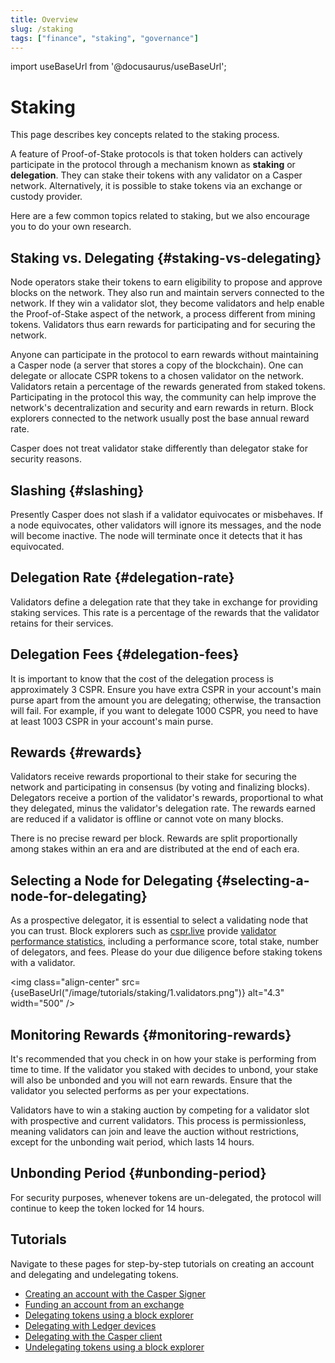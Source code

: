 ```yaml
---
title: Overview
slug: /staking
tags: ["finance", "staking", "governance"]
---
```


import useBaseUrl from '@docusaurus/useBaseUrl';

# Staking

This page describes key concepts related to the staking process.

A feature of Proof-of-Stake protocols is that token holders can actively participate in the protocol through a mechanism known as **staking** or **delegation**. They can stake their tokens with any validator on a Casper network. Alternatively, it is possible to stake tokens via an exchange or custody provider.

Here are a few common topics related to staking, but we also encourage you to do your own research.

## Staking vs. Delegating {#staking-vs-delegating}

Node operators stake their tokens to earn eligibility to propose and approve blocks on the network. They also run and maintain servers connected to the network. If they win a validator slot, they become validators and help enable the Proof-of-Stake aspect of the network, a process different from mining tokens. Validators thus earn rewards for participating and for securing the network.

Anyone can participate in the protocol to earn rewards without maintaining a Casper node (a server that stores a copy of the blockchain). One can delegate or allocate CSPR tokens to a chosen validator on the network. Validators retain a percentage of the rewards generated from staked tokens. Participating in the protocol this way, the community can help improve the network's decentralization and security and earn rewards in return. Block explorers connected to the network usually post the base annual reward rate.

Casper does not treat validator stake differently than delegator stake for security reasons.

## Slashing {#slashing}

Presently Casper does not slash if a validator equivocates or misbehaves. If a node equivocates, other validators will ignore its messages, and the node will become inactive. The node will terminate once it detects that it has equivocated. 

## Delegation Rate {#delegation-rate}

Validators define a delegation rate that they take in exchange for providing staking services. This rate is a percentage of the rewards that the validator retains for their services.

## Delegation Fees {#delegation-fees}

It is important to know that the cost of the delegation process is approximately 3 CSPR. Ensure you have extra CSPR in your account's main purse apart from the amount you are delegating; otherwise, the transaction will fail. For example, if you want to delegate 1000 CSPR, you need to have at least 1003 CSPR in your account's main purse.

## Rewards {#rewards}

Validators receive rewards proportional to their stake for securing the network and participating in consensus (by voting and finalizing blocks). Delegators receive a portion of the validator's rewards, proportional to what they delegated, minus the validator's delegation rate. The rewards earned are reduced if a validator is offline or cannot vote on many blocks. 

There is no precise reward per block. Rewards are split proportionally among stakes within an era and are distributed at the end of each era.

## Selecting a Node for Delegating {#selecting-a-node-for-delegating}

As a prospective delegator, it is essential to select a validating node that you can trust. Block explorers such as [cspr.live](https://cspr.live) provide [validator performance statistics](https://cspr.live/validators), including a performance score, total stake, number of delegators, and fees. Please do your due diligence before staking tokens with a validator.

<img class="align-center" src={useBaseUrl("/image/tutorials/staking/1.validators.png")} alt="4.3" width="500" />

## Monitoring Rewards {#monitoring-rewards}

It's recommended that you check in on how your stake is performing from time to time. If the validator you staked with decides to unbond, your stake will also be unbonded and you will not earn rewards. Ensure that the validator you selected performs as per your expectations.

Validators have to win a staking auction by competing for a validator slot with prospective and current validators. This process is permissionless, meaning validators can join and leave the auction without restrictions, except for the unbonding wait period, which lasts 14 hours.

## Unbonding Period {#unbonding-period}

For security purposes, whenever tokens are un-delegated, the protocol will continue to keep the token locked for 14 hours.

## Tutorials

Navigate to these pages for step-by-step tutorials on creating an account and delegating and undelegating tokens.

- [Creating an account with the Casper Signer](https://docs.cspr.community/docs/user-guides/SignerGuide.html)
- [Funding an account from an exchange](../workflow/users/funding-from-exchanges.md)
- [Delegating tokens using a block explorer](../workflow/users/delegate-ui.md)
- [Delegating with Ledger devices](../workflow/users/staking-ledger.md)
- [Delegating with the Casper client](../workflow/developers/delegate.md)
- [Undelegating tokens using a block explorer](../workflow/users/undelegate-ui.md)

